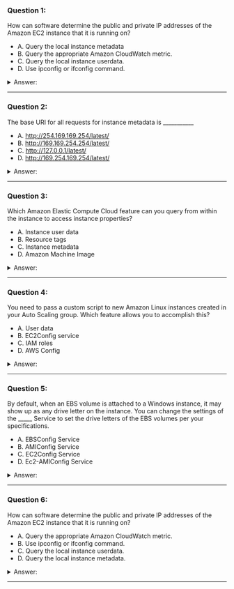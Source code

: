 ### Question 1:

How can software determine the public and private IP addresses of the Amazon EC2 instance that it is running on?

- A. Query the local instance metadata
- B. Query the appropriate Amazon CloudWatch metric.
- C. Query the local instance userdata.
- D. Use ipconfig or ifconfig command.

<details><summary>Answer:</summary><p>
[A]

Categories:
[SES, EC2, CloudWatch]

Explanation:

Question 1@http://jayendrapatil.com/aws-ec2-instance-metadata-userdata/

</p></details><hr>

### Question 2:

The base URI for all requests for instance metadata is ___________

- A. http://254.169.169.254/latest/
- B. http://169.169.254.254/latest/
- C. http://127.0.0.1/latest/
- D. http://169.254.169.254/latest/

<details><summary>Answer:</summary><p>
[D]

Categories:
[]

Explanation:

Question 2@http://jayendrapatil.com/aws-ec2-instance-metadata-userdata/

</p></details><hr>

### Question 3:

Which Amazon Elastic Compute Cloud feature can you query from within the instance to access instance properties?

- A. Instance user data
- B. Resource tags
- C. Instance metadata
- D. Amazon Machine Image

<details><summary>Answer:</summary><p>
[C]

Categories:
[]

Explanation:

Question 3@http://jayendrapatil.com/aws-ec2-instance-metadata-userdata/

</p></details><hr>

### Question 4:

You need to pass a custom script to new Amazon Linux instances created in your Auto Scaling group. Which feature allows you to accomplish this?

- A. User data
- B. EC2Config service
- C. IAM roles
- D. AWS Config

<details><summary>Answer:</summary><p>
[A]

Categories:
[IAM, EC2, ASG]

Explanation:

Question 4@http://jayendrapatil.com/aws-ec2-instance-metadata-userdata/

</p></details><hr>

### Question 5:

By default, when an EBS volume is attached to a Windows instance, it may show up as any drive letter on the instance. You can change the settings of the _____ Service to set the drive letters of the EBS volumes per your specifications.

- A. EBSConfig Service
- B. AMIConfig Service
- C. EC2Config Service
- D. Ec2-AMIConfig Service

<details><summary>Answer:</summary><p>
[C]

Categories:
[EC2, EBS]

Explanation:

Question 5@http://jayendrapatil.com/aws-ec2-instance-metadata-userdata/

</p></details><hr>

### Question 6:

How can software determine the public and private IP addresses of the Amazon EC2 instance that it is running on?

- A. Query the appropriate Amazon CloudWatch metric.
- B. Use ipconfig or ifconfig command.
- C. Query the local instance userdata.
- D. Query the local instance metadata.

<details><summary>Answer:</summary><p>
[D]

Categories:
[SES, EC2, CloudWatch]

Explanation:

Question 6@http://jayendrapatil.com/aws-ec2-instance-metadata-userdata/

</p></details><hr>

